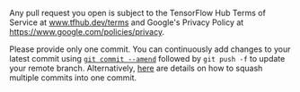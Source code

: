 Any pull request you open is subject to the TensorFlow Hub Terms of Service at www.tfhub.dev/terms and Google's Privacy Policy at https://www.google.com/policies/privacy.

Please provide only one commit. You can continuously add changes to your latest commit using [`git commit --amend`](https://stackoverflow.com/q/179123) followed by `git push -f` to update your remote branch. Alternatively, [here](https://stackoverflow.com/q/5189560) are details on how to squash multiple commits into one commit.
